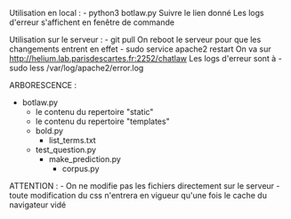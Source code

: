Utilisation en local : 
	- python3 botlaw.py
	Suivre le lien donné
	Les logs d'erreur s'affichent en fenêtre de commande

Utilisation sur le serveur :
	- git pull
	On reboot le serveur pour que les changements entrent en effet 
		- sudo service apache2 restart
	On va sur http://helium.lab.parisdescartes.fr:2252/chatlaw
	Les logs d'erreur sont à 
		- sudo less /var/log/apache2/error.log


ARBORESCENCE :
- botlaw.py
	- le contenu du repertoire "static"
	- le contenu du repertoire "templates"
	- bold.py
		- list_terms.txt
	- test_question.py
		- make_prediction.py
			- corpus.py


ATTENTION : 
	- On ne modifie pas les fichiers directement sur le serveur
	- toute modification du css n'entrera en vigueur qu'une fois le cache du navigateur vidé